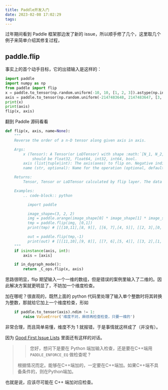 ```yaml
---
title: Paddle开发入门
date: 2023-02-08 17:02:29
tags:
---
```


过年期间看到 Paddle 框架那边发了新的 issue，所以顺手修了几个，这里取几个例子来简单介绍其修复过程，

## paddle.flip

事实上的首个动手目标，它的出错输入是这样的：

```python
import paddle
import numpy as np
from paddle import flip
x = paddle.to_tensor(np.random.uniform(-10, 10, [1, 2, 3]).astype(np.int64)),
axis = paddle.to_tensor(np.random.uniform(-2147483648, 2147483647, [3, 3]).astype(np.int32))
print(x)
print(axis)
flip(x, axis)
```

翻到 Paddle 源码看看

```python
def flip(x, axis, name=None):
    """
    Reverse the order of a n-D tensor along given axis in axis.

    Args:
        x (Tensor): A Tensor(or LoDTensor) with shape :math:`[N_1, N_2,..., N_k]` . The data type of the input Tensor x
            should be float32, float64, int32, int64, bool.
        axis (list|tuple|int): The axis(axes) to flip on. Negative indices for indexing from the end are accepted.
        name (str, optional): Name for the operation (optional, default is None). For more information, please refer to :ref:`api_guide_Name`.

    Returns:
        Tensor, Tensor or LoDTensor calculated by flip layer. The data type is same with input x.

    Examples:
        .. code-block:: python

          import paddle

          image_shape=(3, 2, 2)
          img = paddle.arange(image_shape[0] * image_shape[1] * image_shape[2]).reshape(image_shape)
          tmp = paddle.flip(img, [0,1])
          print(tmp) # [[[10,11],[8, 9]], [[6, 7],[4, 5]], [[2, 3],[0, 1]]]

          out = paddle.flip(tmp,-1)
          print(out) # [[[11,10],[9, 8]], [[7, 6],[5, 4]], [[3, 2],[1, 0]]]
    """
    if isinstance(axis, int):
        axis = [axis]

    if in_dygraph_mode():
        return _C_ops.flip(x, axis)
```

思路很明显，flip 期望输入一个一维的数组，但是错误的案例里输入了二维的。因此解决方案就更明显了，不妨加一个维度检查。

加在哪呢？很直观的，既然上面的 python 代码里处理了输入单个整数时将其转换为整数，那就给它加上一个维度检查，形如 

```python
    if paddle.to_tensor(axis).ndim != 1:
        raise ValueError('维度不对，麻烦再检查检查，只要一维的')
```

非常合理，而且简单易懂，维度不为 1 就报错，于是事情就这样成了（并没有）。

因为 [Good First Issue Lists](https://github.com/PaddlePaddle/Paddle/issues/49927) 里面还有这样的对话。

> > 您好，想问下是要在 Python 端加输入检查，还是要在C++端用 `PADDLE_ENFORCE_EQ` 做检查呢 ?
> 
> 根据情况而定。能够在C++端加的，一定要在C++端加。如果C++端不具备条件的，则在Python端加。

也就是说，应该尽可能在 C++ 端加对应检查。